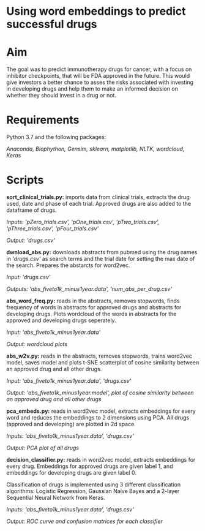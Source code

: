 # Using word embeddings to predict successful drugs 
 
# Aim
The goal was to predict immunotherapy drugs for cancer, with a focus on inhibitor checkpoints, that will be FDA approved in the future. This would give investors a better chance to asses the risks associated with investing in developing drugs and help them to make an informed decision on whether they should invest in a drug or not. 

# Requirements
Python 3.7 and the following packages:

*Anaconda, Biophython, Gensim, sklearn, matplotlib, NLTK, wordcloud, Keras*

# Scripts
**sort_clinical_trials.py:** imports data from clinical trials, extracts the drug used, date and phase of each trial. Approved drugs are also added to the dataframe of drugs.

*Inputs: 'pZero_trials.csv', 'pOne_trials.csv', 'pTwo_trials.csv', 'pThree_trials.csv', 'pFour_trials.csv'*

*Output: 'drugs.csv'*

**dwnload_abs.py:** downloads abstracts from pubmed using the drug names in *'drugs.csv'* as search terms and the trial date for setting the max date of the search. Prepares the abstarcts for word2vec.

*Input: 'drugs.csv'*

*Outputs: 'abs_fiveto1k_minus1year.data', 'num_abs_per_drug.csv'*

**abs_word_freq.py:** reads in the abstracts, removes stopwords, finds frequency of words in abstracts for approved drugs and abstracts for developing drugs. Plots wordcloud of the words in abstracts for the approved and developing drugs seperately. 

*Input: 'abs_fiveto1k_minus1year.data'*

*Output: wordcloud plots*

**abs_w2v.py:** reads in the abstracts, removes stopwords, trains word2vec model, saves model and plots t-SNE scatterplot of cosine similarity between an approved drug and all other drugs. 

*Input: 'abs_fiveto1k_minus1year.data', 'drugs.csv'*

*Output: 'abs_fiveto1k_minus1year.model', plot of cosine similarity between an approved drug and all other drugs*

**pca_embeds.py:** reads in word2vec model, extracts embeddings for every word and reduces the embeddings to 2 dimensions using PCA. All drugs (approved and developing) are plotted in 2d space.

*Inputs: 'abs_fiveto1k_minus1year.data', 'drugs.csv'*

*Output: PCA plot of all drugs*

**decision_classifier.py:** reads in word2vec model, extracts embeddings for every drug. Embeddings for approved drugs are given label 1, and embeddings for developing drugs are given label 0. 

Classification of drugs is implemented using 3 different classification algorithms: 
Logistic Regression, Gaussian Naive Bayes and a 2-layer Sequential Neural Network from Keras. 

*Inputs: 'abs_fiveto1k_minus1year.data', 'drugs.csv'*

*Output: ROC curve and confusion matrices for each classifier*





